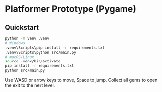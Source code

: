 # Platformer Prototype (Pygame)

## Quickstart
```bash
python -m venv .venv
# Windows
.venv\Scripts\pip install -r requirements.txt
.venv\Scripts\python src/main.py
# macOS/Linux
source .venv/bin/activate
pip install -r requirements.txt
python src/main.py
```
Use WASD or arrow keys to move, Space to jump. Collect all gems to open the exit to the next level.
